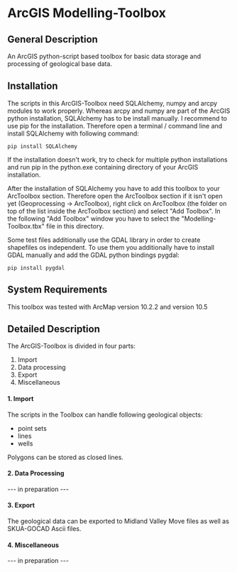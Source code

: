 # ArcGIS Modelling-Toolbox

## General Description

An ArcGIS python-script based toolbox for basic data storage and processing of geological base data.

## Installation

The scripts in this ArcGIS-Toolbox need SQLAlchemy, numpy and arcpy modules to work properly. Whereas arcpy and numpy are part of the ArcGIS python installation, SQLAlchemy has to be install manually. I recommend to use pip for the installation. Therefore open a terminal / command line and install SQLAlchemy with following command:

  
```
pip install SQLAlchemy
```

If the installation doesn't work, try to check for multiple python installations and run pip in the python.exe containing directory of your ArcGIS installation.

After the installation of SQLAlchemy you have to add this toolbox to your ArcToolbox section. Therefore open the ArcToolbox section if it isn't open yet (Geoprocessing -> ArcToolbox), right click on ArcToolbox (the folder on top of the list inside the ArcToolbox section) and select "Add Toolbox". In the following "Add Toolbox" window you have to select the "Modelling-Toolbox.tbx" file in this directory.

Some test files additionally use the GDAL library in order to create shapefiles os independent. To use them you additionally have to install GDAL manually and add the GDAL python bindings pygdal: 

```
pip install pygdal
```

## System Requirements

This toolbox was tested with ArcMap version 10.2.2 and version 10.5

## Detailed Description

The ArcGIS-Toolbox is divided in four parts:

1. Import
2. Data processing
3. Export
4. Miscellaneous

#### 1. Import

The scripts in the Toolbox can handle following geological objects:
- point sets
- lines
- wells

Polygons can be stored as closed lines. 

#### 2. Data Processing

--- in preparation ---

#### 3. Export

The geological data can be exported to Midland Valley Move files as well as SKUA-GOCAD Ascii files.

#### 4. Miscellaneous

--- in preparation ---
